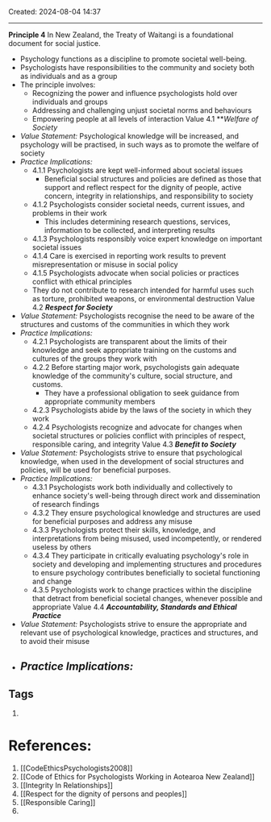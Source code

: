 Created: 2024-08-04 14:37
****
**Principle 4**
In New Zealand, the Treaty of Waitangi is a foundational document for social justice.
- Psychology functions as a discipline to promote societal well-being.
- Psychologists have responsibilities to the community and society both as individuals and as a group
- The principle involves:
	- Recognizing the power and influence psychologists hold over individuals and groups
	- Addressing and challenging unjust societal norms and behaviours
	- Empowering people at all levels of interaction
Value 4.1 ***Welfare of Society*
- *Value Statement:* Psychological knowledge will be increased, and psychology will be practised, in such ways as to promote the welfare of society
- *Practice Implications:*
	- 4.1.1 Psychologists are kept well-informed about societal issues 
		- Beneficial social structures and policies are defined as those that support and reflect respect for the dignity of people, active concern, integrity in relationships, and responsibility to society 
	- 4.1.2 Psychologists consider societal needs, current issues, and problems in their work 
		- This includes determining research questions, services, information to be collected, and interpreting results
	- 4.1.3 Psychologists responsibly voice expert knowledge on important societal issues
	- 4.1.4 Care is exercised in reporting work results to prevent misrepresentation or misuse in social policy 
	- 4.1.5 Psychologists advocate when social policies or practices conflict with ethical principles
	- They do not contribute to research intended for harmful uses such as torture, prohibited weapons, or environmental destruction
Value 4.2 ***Respect for Society***
- *Value Statement:* Psychologists recognise the need to be aware of the structures and customs of the communities in which they work
- *Practice Implications:*
	- 4.2.1 Psychologists are transparent about the limits of their knowledge and seek appropriate training on the customs and cultures of the groups they work with
	- 4.2.2 Before starting major work, psychologists gain adequate knowledge of the community's culture, social structure, and customs.
		- They have a professional obligation to seek guidance from appropriate community members 
	- 4.2.3 Psychologists abide by the laws of the society in which they work
	- 4.2.4 Psychologists recognize and advocate for changes when societal structures or policies conflict with principles of respect, responsible caring, and integrity
Value 4.3 ***Benefit to Society***
- *Value Statement:* Psychologists strive to ensure that psychological knowledge, when used in the development of social structures and policies, will be used for beneficial purposes.
- *Practice Implications:*
	- 4.3.1 Psychologists work both individually and collectively to enhance society's well-being through direct work and dissemination of research findings
	- 4.3.2 They ensure psychological knowledge and structures are used for beneficial purposes and address any misuse
	- 4.3.3 Psychologists protect their skills, knowledge, and interpretations from being misused, used incompetently, or rendered useless by others
	- 4.3.4 They participate in critically evaluating psychology's role in society and developing and implementing structures and procedures to ensure psychology contributes beneficially to societal functioning and change 
	- 4.3.5 Psychologists work to change practices within the discipline that detract from beneficial societal changes, whenever possible and appropriate
Value 4.4 ***Accountability, Standards and Ethical Practice***
- *Value Statement:* Psychologists strive to ensure the appropriate and relevant use of psychological knowledge, practices and structures, and to avoid their misuse 
- *Practice Implications:*
	- 
## Tags
1. 

# References:
1. [[CodeEthicsPsychologists2008]]
2. [[Code of Ethics for Psychologists Working in Aotearoa New Zealand]]
3. [[Integrity In Relationships]]
4. [[Respect for the dignity of persons and peoples]]
5. [[Responsible Caring]]
6. 



